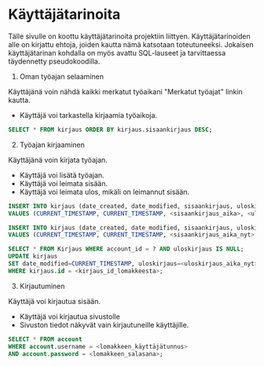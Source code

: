 # Käyttäjätarinoita

Tälle sivulle on koottu käyttäjätarinoita projektiin liittyen. Käyttäjätarinoiden alle on kirjattu ehtoja, joiden kautta nämä katsotaan toteutuneeksi. Jokaisen käyttäjätarinan kohdalla on myös avattu SQL-lauseet ja tarvittaessa täydennetty pseudokoodilla.

1. Oman työajan selaaminen

Käyttäjänä voin nähdä kaikki merkatut työaikani "Merkatut työajat" linkin kautta.

* Käyttäjä voi tarkastella kirjaamia työaikoja.

```sql
SELECT * FROM kirjaus ORDER BY kirjaus.sisaankirjaus DESC;
```

2. Työajan kirjaaminen

Käyttäjänä voin kirjata työajan.

* Käyttäjä voi lisätä työajan.
* Käyttäjä voi leimata sisään.
* Käyttäjä voi leimata ulos, mikäli on leimannut sisään.

```sql
INSERT INTO kirjaus (date_created, date_modified, sisaankirjaus, uloskirjaus, "tehdytMinuutit", kertyma, account_id) 
VALUES (CURRENT_TIMESTAMP, CURRENT_TIMESTAMP, <sisaankirjaus_aika>, <uloskirjaus_aika>, <tehdyt_minuutit_laskukaava>, <kertyma>, <kirjautuneen_käyttäjän_id>);

INSERT INTO kirjaus (date_created, date_modified, sisaankirjaus, uloskirjaus, "tehdytMinuutit", kertyma, account_id) 
VALUES (CURRENT_TIMESTAMP, CURRENT_TIMESTAMP, <sisaankirjaus_aika_nyt>, <NULL>, <NULL>, <NULL>, <kirjautuneen_käyttäjän_id>);

SELECT * FROM Kirjaus WHERE account_id = ? AND uloskirjaus IS NULL;
UPDATE kirjaus 
SET date_modified=CURRENT_TIMESTAMP, uloskirjaus=<uloskirjaus_aika_nyt> 
WHERE kirjaus.id = <kirjaus_id_lomakkeesta>;

```

3. Kirjautuminen

Käyttäjä voi kirjautua sisään.

* Käyttäjä voi kirjautua sivustolle
* Sivuston tiedot näkyvät vain kirjautuneille käyttäjille.

```sql
SELECT * FROM account 
WHERE account.username = <lomakkeen_käyttäjätunnus> 
AND account.password = <lomakkeen_salasana>;
```






